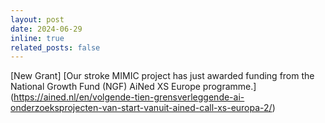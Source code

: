 ```yaml
---
layout: post
date: 2024-06-29
inline: true
related_posts: false
---
```


[New Grant] [Our stroke MIMIC project has just awarded funding from the National Growth Fund (NGF) AiNed XS Europe programme.] (https://ained.nl/en/volgende-tien-grensverleggende-ai-onderzoeksprojecten-van-start-vanuit-ained-call-xs-europa-2/)
